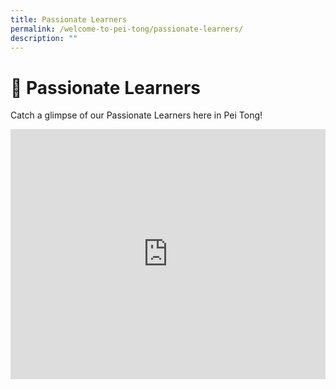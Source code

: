 ```yaml
---
title: Passionate Learners
permalink: /welcome-to-pei-tong/passionate-learners/
description: ""
---
```

# 💯 Passionate Learners


Catch a glimpse of our Passionate Learners here in Pei Tong!

<iframe width="100%" height="400" src="https://www.youtube.com/embed/H5Lnsoa7cp4" title="Pei Tong - 02 - Passionate Learners" frameborder="0" allow="accelerometer; autoplay; clipboard-write; encrypted-media; gyroscope; picture-in-picture; web-share" allowfullscreen></iframe>